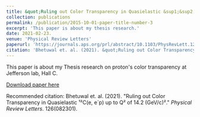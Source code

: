 ```yaml
---
title: &quot;Ruling out Color Transparency in Quasielastic &sup1;&sup2;C(e&comma; e&acute;p) up to Q&sup2; of 14.2 (GeV/c)&sup2;.&quot;
collection: publications
permalink: /publication/2015-10-01-paper-title-number-3
excerpt: 'This paper is about my thesis research.'
date: 2021-02-23.
venue: 'Physical Review Letters'
paperurl: 'https://journals.aps.org/prl/abstract/10.1103/PhysRevLett.126.082301'
citation: 'Bhetuwal et. al. (2021). &quot;Ruling out Color Transparency in Quasielastic &sup1;&sup2;C(e&comma; e&acute;p) up to Q&sup2; of 14.2 (GeV/c)&sup2;.&quot; <i>Physical Review Letters</i>. 2021(082301).'
---
```

This paper is about my Thesis research on proton's color transparency at Jefferson lab&comma; Hall C.

[Download paper here](https://journals.aps.org/prl/abstract/10.1103/PhysRevLett.126.082301)

Recommended citation: Bhetuwal et. al. (2021). &quot;Ruling out Color Transparency in Quasielastic &sup1;&sup2;C(e&comma; e&acute;p) up to Q&sup2; of 14.2 (GeV/c)&sup2;.&quot; <i>Physical Review Letters</i>. 126(082301).
